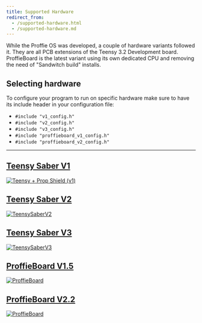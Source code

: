 ```yaml
---
title: Supported Hardware
redirect_from:
  - /supported-hardware.html
  - /supported-hardware.md
---
```

While the Proffie OS was developed, a couple of hardware variants followed it. They are all PCB extensions of the Teensy 3.2 Development board. 
ProffieBoard is the latest variant using its own dedicated CPU and removing the need of "Sandwitch build" installs.

## Selecting hardware
To configure your program to run on specific hardware make sure to have its include header in your configuration file:
* `#include "v1_config.h"`
* `#include "v2_config.h"`
* `#include "v3_config.h"`
* `#include "proffieboard_v1_config.h"`
* `#include "proffieboard_v2_config.h"`
***
## [Teensy Saber V1](https://fredrik.hubbe.net/lightsaber/electronics.html)
[![Teensy + Prop Shield (v1)](https://fredrik.hubbe.net/lightsaber/ratsnest.jpg)](https://fredrik.hubbe.net/lightsaber/electronics.html)
## [Teensy Saber V2](https://fredrik.hubbe.net/lightsaber/v2/)
[![TeensySaberV2](https://fredrik.hubbe.net/lightsaber/v2/TeensySaberV2.2.jpg)](https://fredrik.hubbe.net/lightsaber/v2/)
## [Teensy Saber V3](https://fredrik.hubbe.net/lightsaber/v3/)
[![TeensySaberV3](https://fredrik.hubbe.net/lightsaber/v3/TeensySaberV3Front.jpg)](https://fredrik.hubbe.net/lightsaber/v3/)
## [ProffieBoard V1.5](https://fredrik.hubbe.net/lightsaber/v4/)
[![ProffieBoard](https://fredrik.hubbe.net/lightsaber/v4/_DSC1630_CROPPED.JPG)](https://fredrik.hubbe.net/lightsaber/v4/)
## [ProffieBoard V2.2](https://fredrik.hubbe.net/lightsaber/v5/)
[![ProffieBoard](https://fredrik.hubbe.net/lightsaber/v5/pbv22.jpg)](https://fredrik.hubbe.net/lightsaber/v5/)


